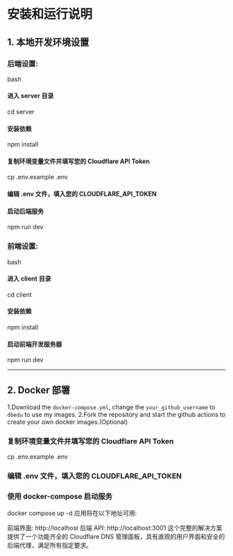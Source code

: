 # 安装和运行说明
## 1. 本地开发环境设置
### 后端设置:
bash
#### 进入 server 目录
cd server

#### 安装依赖
npm install

#### 复制环境变量文件并填写您的 Cloudflare API Token
cp .env.example .env
#### 编辑 .env 文件，填入您的 CLOUDFLARE_API_TOKEN

#### 启动后端服务
npm run dev
### 前端设置:
bash
#### 进入 client 目录
cd client

#### 安装依赖
npm install

#### 启动前端开发服务器
npm run dev

---

## 2. Docker 部署
1.Download the `docker-compose.yml`, change the `your_github_username` to `dbedu` to use my images. 
2.Fork the repository and start the github actions to create your own docker images.(Optional)

### 复制环境变量文件并填写您的 Cloudflare API Token
cp .env.example .env
### 编辑 .env 文件，填入您的 CLOUDFLARE_API_TOKEN

### 使用 docker-compose 启动服务
docker compose up -d
应用将在以下地址可用:

前端界面: http://localhost
后端 API: http://localhost:3001
这个完整的解决方案提供了一个功能齐全的 Cloudflare DNS 管理面板，具有直观的用户界面和安全的后端代理，满足所有指定要求。
